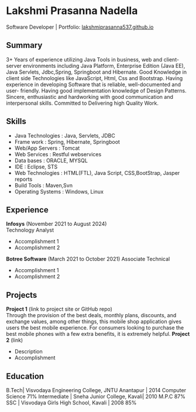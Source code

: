 # Lakshmi Prasanna Nadella
Software Developer | Portfolio: [lakshmiprasanna537.github.io](https://lakshmiprasanna537.github.io/resume_537/)

## Summary
3+ Years of experience utilizing Java Tools in business, web and client-server environments including Java Platform, Enterprise Edition (Java EE), Java Servlets, Jdbc,Spring, Springboot and Hibernate.
Good Knowledge in client side Technologies like JavaScript, Html, Css and Bootstrap.
Having experience in developing Software that is reliable, well-documented and user- friendly.
Having good implementation knowledge of Design Patterns.
Sincere, enthusiastic and hardworking with good communication and interpersonal skills.
Committed to Delivering high Quality Work.

## Skills
 * Java Technologies :	Java, Servlets,  JDBC
 * Frame work        : Spring, Hibernate, Springboot
 * Web/App Servers	  : Tomcat
 * Web Services	    : Restful webservices
 * Data bases        : ORACLE, MYSQL
 * IDE               : Eclipse, STS
 * Web Technologies  :	HTML(FTL), Java Script, CSS,BootStrap, Jasper reports
 * Build Tools       :	Maven,Svn
 * Operating Systems	: Windows, Linux

## Experience
**Infosys** (November 2021 to August 2024)   
Technology Analyst
- Accomplishment 1
- Accomplishment 2  

**Botree Software** (March 2021 to October 2021)
Associate Technical
- Accomplishment 1
- Accomplishment 2

## Projects
**Project 1** (link to project site or GitHub repo)  
Through the provision of the best deals, monthly plans, discounts, and exchange values, among other things, this mobile shop application gives users the best mobile experience. For consumers looking to purchase the best mobile phones with a few extra benefits, it is extremely helpful. 
**Project 2** (link)
- Description 
- Accomplishment

## Education
B.Tech| Visvodaya Engineering College, JNTU Anantapur | 2014 Computer Science 71%
Intermediate | Sneha Junior College, Kavali| 2010 M.P.C 87%
SSC | Visvodaya Girls High School, Kavali  | 2008 85%

